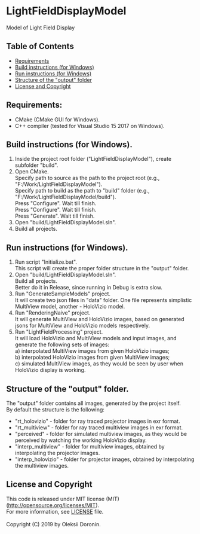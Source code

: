 # LightFieldDisplayModel
Model of Light Field Display

## Table of Contents
+ [Requirements](#Requirements)
+ [Build instructions (for Windows)](#BuildInstructionsWin)
+ [Run instructions (for Windows)](#RunInstructionsWin)
+ [Structure of the "output" folder](#OutputFolder)
+ [License and Copyright](#LicenseAndCopyright)


## <a name="Requirements"></a> Requirements:
* CMake (CMake GUI for Windows).
* C++ compiler (tested for Visual Studio 15 2017 on Windows).


## <a name="BuildInstructionsWin"></a> Build instructions (for Windows).
1. Inside the project root folder ("LightFieldDisplayModel"), create subfolder "build".<br>
2. Open CMake.<br>
   Specify path to source as the path to the project root (e.g., "F:/Work/LightFieldDisplayModel").<br>
   Specify path to build as the path to "build" folder (e.g., "F:/Work/LightFieldDisplayModel/build").<br>
   Press "Configure". Wait till finish.<br>
   Press "Configure". Wait till finish.<br>
   Press "Generate". Wait till finish.<br>
3. Open "build/LightFieldDisplayModel.sln".<br>
4. Build all projects.<br>


## <a name="RunInstructionsWin"></a> Run instructions (for Windows).
1. Run script "Initialize.bat".<br>
   This script will create the proper folder structure in the "output" folder.<br>
2. Open "build/LightFieldDisplayModel.sln".<br>
   Build all projects.<br>
   Better do it in Release, since running in Debug is extra slow.<br>
3. Run "GenerateSampleModels" project.<br>
   It will create two json files in "data" folder. One file represents simplistic MultiView model, another - HoloVizio model.<br>
4. Run "RenderingNaive" project.<br>
   It will generate MultiView and HoloVizio images, based on generated jsons for MultiView and HoloVizio models respectively.<br>
5. Run "LightFieldProcessing" project.<br>
   It will load HoloVizio and MultiView models and input images, and generate the following sets of images:<br>
   a) interpolated MultiView images from given HoloVizio images;<br>
   b) interpolated HoloVizio images from given MultiView images;<br>
   c) simulated MultiView images, as they would be seen by user when HoloVizio display is working.<br>


## <a name="OutputFolder"></a> Structure of the "output" folder.
The "output" folder contains all images, generated by the project itself.<br>
By default the structure is the following:<br>
* "rt_holovizio" - folder for ray traced projector images in exr format.<br>
* "rt_multiview" - folder for ray traced multiview images in exr format.<br>
* "perceived" - folder for simulated multiview images, as they would be perceived by watching the working HoloVizio display.<br>
* "interp_multiview" - folder for multiview images, obtained by interpolating the projector images.<br>
* "interp_holovizio" - folder for projector images, obtained by interpolating the multiview images.<br>


## <a name="LicenseAndCopyright"></a> License and Copyright
This code is released under MIT license (MIT) (http://opensource.org/licenses/MIT).<br>
For more information, see [LICENSE](LICENSE) file.<br>
<br>
Copyright (C) 2019 by Oleksii Doronin.
